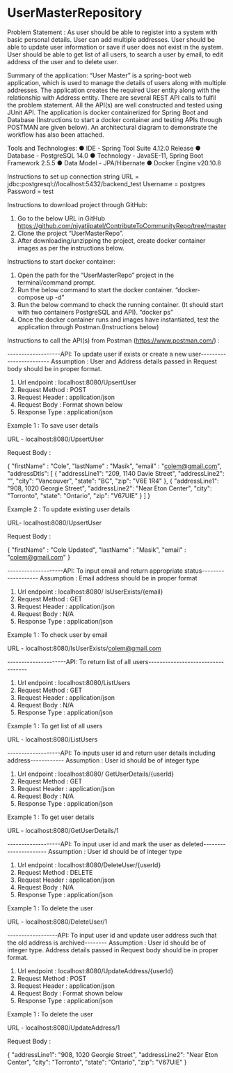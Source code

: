 # UserMasterRepository

Problem Statement :
As user should be able to register into a system with basic personal details. User can add multiple addresses. User should be able to update user information or save if user does not exist in the system. User should be able to get list of all users, to search a user by email, to edit address of the user and to delete user.

Summary of the application:
“User Master” is a spring-boot web application, which is used to manage the details of users along with multiple addresses. The application creates the required User entity along with the relationship with Address entity. There are several REST API calls to fulfil the problem statement. All the API(s) are well constructed and tested using JUnit API. The application is docker containerized for Spring Boot and Database (Instructions to start a docker container and testing APIs through POSTMAN are given below). An architectural diagram to demonstrate the workflow has also been attached.

Tools and Technologies:
●	IDE - Spring Tool Suite 4.12.0 Release
●	Database - PostgreSQL 14.0
●	Technology - JavaSE-11, Spring Boot Framework 2.5.5
●	Data Model - JPA/Hibernate
●	Docker Engine v20.10.8

Instructions to set up connection string
URL = jdbc:postgresql://localhost:5432/backend_test
Username = postgres
Password = test

Instructions to download project through GitHub:
1.	Go to the below URL in GitHub https://github.com/niyatiipatel/ContributeToCommunityRepo/tree/master
2.	Clone the project “UserMasterRepo”.
3.	After downloading/unzipping the project, create docker container images as per the instructions below.

Instructions to start docker container:
1.	Open the path for the “UserMasterRepo” project in the terminal/command prompt.
2.	Run the below command to start the docker container.
    “docker-compose up -d”
3.	Run the below command to check the running container. (It should start with two containers PostgreSQL and API).
    “docker ps”
4.	Once the docker container runs and images have instantiated, test the application through Postman.(Instructions below)


Instructions to call the API(s) from Postman (https://www.postman.com/) : 

-------------------API: To update user if exists or create a new user------------------------
Assumption : User and Address details passed in Request body should be in proper format.

1.	Url endpoint   : localhost:8080/UpsertUser
2.	Request Method : POST
3.	Request Header : application/json
4.	Request Body   : Format shown below
5.	Response Type  : application/json

Example 1 : To save user details

URL - localhost:8080/UpsertUser 

Request Body :

{
    "firstName" : "Cole",
    "lastName" : "Masik",
    "email" : "colem@gmail.com",
    "addressDtls": [
        {
            "addressLine1": "209, 1140 Davie Street",
            "addressLine2": "",
            "city": "Vancouver",
            "state": "BC",
            "zip": "V6E 1R4"
        },
        {
            "addressLine1": "908, 1020 Georgie Street",
            "addressLine2": "Near Eton Center",
            "city": "Torronto",
            "state": "Ontario",
            "zip": "V67UIE"
        }
    ]
}


Example 2 : To update existing user details

URL- localhost:8080/UpsertUser 

Request Body :

{
    "firstName" : "Cole Updated",
    "lastName" : "Masik",
    "email" : "colem@gmail.com"
}

--------------------API: To input email and return appropriate status-------------------
Assumption : Email address should be in proper format

1.	Url endpoint   : localhost:8080/ IsUserExists/{email} 
2.	Request Method : GET
3.	Request Header : application/json
4.	Request Body   : N/A
5.	Response Type  : application/json

Example 1 : To check user by email

URL - localhost:8080/IsUserExists/colem@gmail.com


---------------------API: To return list of all users----------------------------------

1.	Url endpoint   : localhost:8080/ListUsers
2.	Request Method : GET
3.	Request Header : application/json
4.	Request Body   : N/A
5.	Response Type  : application/json

Example 1 : To get list of all users

URL - localhost:8080/ListUsers


-------------------API: To inputs user id and return user details including address------------
Assumption : User id should be of integer type

1.	Url endpoint   : localhost:8080/ GetUserDetails/{userId} 
2.	Request Method : GET
3.	Request Header : application/json
4.	Request Body   : N/A
5.	Response Type  : application/json

Example 1 : To get user details

URL - localhost:8080/GetUserDetails/1


-------------------API: To input user id and mark the user as deleted----------------------
Assumption : User id should be of integer type

1.	Url endpoint   : localhost:8080/DeleteUser/{userId} 
2.	Request Method : DELETE
3.	Request Header : application/json
4.	Request Body   : N/A
5.	Response Type  : application/json

Example 1 : To delete the user

URL - localhost:8080/DeleteUser/1


------------------API: To input user id and update user address such that the old address is archived--------
Assumption : User id should be of integer type. Address details passed in Request body should be in proper format.

1.	Url endpoint   : localhost:8080/UpdateAddress/{userId} 
2.	Request Method : POST
3.	Request Header : application/json
4.	Request Body   : Format shown below
5.	Response Type  : application/json

Example 1 : To delete the user
 
 URL - localhost:8080/UpdateAddress/1

Request Body :
  
  {
    "addressLine1": "908, 1020 Georgie Street",
    "addressLine2": "Near Eton Center",
    "city": "Torronto",
    "state": "Ontario",
    "zip": "V67UIE"
  } 
  

